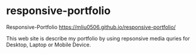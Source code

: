 # responsive-portfolio
Responsive-Portfolio
https://mliu0506.github.io/responsive-portfolio/

This web site is describe my portfolio by using repsonsive media quries for Desktop, Laptop or Mobile Device.
